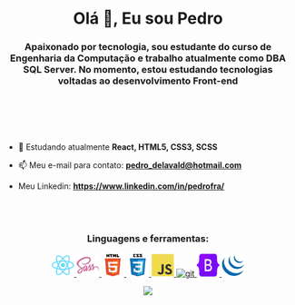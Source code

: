 <h1 align="center">Olá 👋, Eu sou Pedro</h1>
<h3 align="center">Apaixonado por tecnologia, sou estudante do curso de Engenharia da Computação e trabalho atualmente como DBA SQL Server.
No momento, estou estudando tecnologias voltadas ao desenvolvimento Front-end</h3>
<br/><br/><br/><br/>


- 🌱 Estudando atualmente **React, HTML5, CSS3, SCSS**

- 📫 Meu e-mail para contato: **pedro_delavald@hotmail.com**
- Meu Linkedin: **https://www.linkedin.com/in/pedrofra/**
<br/><br/><br/><br/>



<h3 align="center">Linguagens e ferramentas:</h3>

<p align="center"> 
  <a href="" target="_blank"> 
    <img src="https://raw.githubusercontent.com/devicons/devicon/master/icons/react/react-original.svg" alt="react" width="40" height="40"/> 
  </a> 
    <a href="" target="_blank"> 
    <img src="https://raw.githubusercontent.com/devicons/devicon/master/icons/sass/sass-original.svg" alt="sass" width="40" height="40"/> 
  </a> 
  <a href="" target="_blank"> 
    <img src="https://raw.githubusercontent.com/devicons/devicon/master/icons/html5/html5-original-wordmark.svg" alt="html5" width="40" height="40"/> 
  </a>
  <a href="" target="_blank"> 
    <img src="https://raw.githubusercontent.com/devicons/devicon/master/icons/css3/css3-original-wordmark.svg" alt="css3" width="40" height="40"/> 
  </a>  
  <a href="" target="_blank"> 
    <img src="https://raw.githubusercontent.com/devicons/devicon/master/icons/javascript/javascript-original.svg" alt="javascript" width="40" height="40"/> 
  </a> 
  <a href="" target="_blank"> 
    <img src="https://www.vectorlogo.zone/logos/git-scm/git-scm-icon.svg" alt="git" width="40" height="40"/> 
  </a>
  <a href="" target="_blank"> 
    <img src="https://raw.githubusercontent.com/devicons/devicon/master/icons/bootstrap/bootstrap-original.svg" alt="bootstrap" width="40" height="40"/> 
  </a> 
  <a href="" target="_blank"> 
    <img src="https://raw.githubusercontent.com/devicons/devicon/master/icons/jquery/jquery-original.svg" alt="jquery" width="40" height="40"/> 
  </a> 
</p>

<p align= "center">
  <img height= "150" src="https://github-readme-stats.vercel.app/api/top-langs/?username=pedro-fra&theme=react&layout=compact" />
</p>
